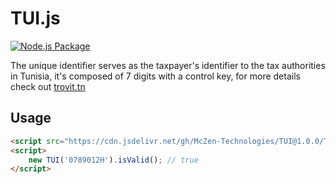 # TUI.js
[![Node.js Package](https://github.com/McZen-Technologies/TUI/actions/workflows/release-package.yml/badge.svg)](https://github.com/McZen-Technologies/TUI/actions/workflows/release-package.yml)

The unique identifier serves as the taxpayer's identifier to the tax authorities in Tunisia, it's composed of 7 digits with a control key, for more details check out [trovit.tn](https://trovit.tn)
## Usage
```html
<script src="https://cdn.jsdelivr.net/gh/McZen-Technologies/TUI@1.0.0/TUI.js"></script>
<script>
    new TUI('0789012H').isValid(); // true
</script>
```
